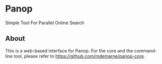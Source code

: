 # Panop
Simple Tool For Parallel Online Search

## About
This is a web-based interface for Panop. For the core and the command-line tool, please refer to https://github.com/mdemarne/panop-core.